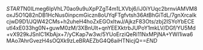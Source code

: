 $START$N0ILmeg6IpVhL70ao9u9uXpPZgT4m1LXVbj6/iJ0iYUqc2brnviAMVM8oxJ5O1Q82nDB1HcNus0inpcmGiczn8oUYqFTgfvtsh36AtBhGiTdL/7gnXrcaIkcjwD9D1/JQW42CMs+h2uheH4hoZxEGOxltwJ/AjkzF83Ots/zbj2ISYoYbECEutl4xE033hg0N+guwM0zM/3XBnUlt+qnYEEXktrbJUPoY1mkLV/DGf/YU5Md+vX929kJSnIC1KbAjx+7/yCKap7w3w/5YUoErziQeRi11NxMPjNA+YWI1iwa6MAo7AhrGvezH4sOQXk9zLeBRAEZbG4Q6aiHTNicjQ==$END$